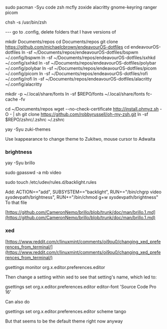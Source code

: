 sudo pacman -Syu code zsh mcfly zoxide alacritty gnome-keyring ranger picom

chsh -s /usr/bin/zsh

--- go to .config, delete folders that I have versions of

mkdir Documents/repos
cd Documents/repos
git clone https://github.com/michaelcbrown/endeavourOS-dotfiles
cd endeavourOS-dotfiles
ln -sf ~/Documents/repos/endeavourOS-dotfiles/bspwm ~/.config/bspwm
ln -sf ~/Documents/repos/endeavourOS-dotfiles/sxhkd ~/.config/sxhkd
ln -sf ~/Documents/repos/endeavourOS-dotfiles/polybar ~/.config/polybar
ln -sf ~/Documents/repos/endeavourOS-dotfiles/picom ~/.config/picom
ln -sf ~/Documents/repos/endeavourOS-dotfiles/rofi ~/.config/rofi
ln -sf ~/Documents/repos/endeavourOS-dotfiles/alacritty ~/.config/alacritty

mkdir -p ~/.local/share/fonts
ln -sf $REPO/fonts ~/.local/share/fonts
fc-cache -fv

cd ~/Documents/repos
wget --no-check-certificate http://install.ohmyz.sh -O - | sh
git clone https://github.com/robbyrussell/oh-my-zsh.git
ln -sf $REPO/zshrc/.zshrc ~/.zshrc

yay -Syu zuki-themes

Use lxappearance to change theme to Zukitwo, mouse cursor to Adwaita

### brightness
yay -Syu brillo

sudo gpasswd -a mb video  
  
sudo touch /etc/udev/rules.d/backlight.rules

Add:
ACTION=="add", SUBSYSTEM=="backlight", RUN+="/bin/chgrp video $sys$devpath/brightness", RUN+="/bin/chmod g+w $sys$devpath/brightness"
To that file

[https://github.com/CameronNemo/brillo/blob/trunk/doc/man/brillo.1.md](https://github.com/CameronNemo/brillo/blob/trunk/doc/man/brillo.1.md)


### xed
[https://www.reddit.com/r/linuxmint/comments/oi9ou0/changing_xed_preferences_from_terminal/](https://www.reddit.com/r/linuxmint/comments/oi9ou0/changing_xed_preferences_from_terminal/)  
  
gsettings monitor org.x.editor.preferences.editor  
  
Then change a setting within xed to see that setting's name, which led to:  
  
gsettings set org.x.editor.preferences.editor editor-font 'Source Code Pro 16'  
  
Can also do  
  
gsettings set org.x.editor.preferences.editor scheme tango  
  
But that seems to be the default theme right now anyway
